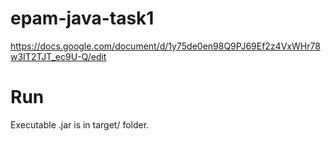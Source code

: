 # epam-java-task1
https://docs.google.com/document/d/1y75de0en98Q9PJ69Ef2z4VxWHr78w3IT2TJT_ec9U-Q/edit

# Run
Executable .jar is in target/ folder.
